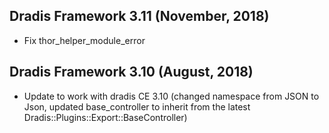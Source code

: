 ## Dradis Framework 3.11 (November, 2018) ##

*   Fix thor_helper_module_error

## Dradis Framework 3.10 (August, 2018) ##

*   Update to work with dradis CE 3.10
    (changed namespace from JSON to Json,
    updated base_controller to inherit from the latest Dradis::Plugins::Export::BaseController)
